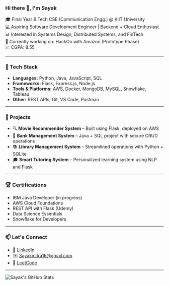 ### Hi there 👋, I'm Sayak

🎓 Final Year B.Tech CSE (Communication Engg.) @ KIIT University  
💻 Aspiring Software Development Engineer | Backend + Cloud Enthusiast  
📊 Interested in Systems Design, Distributed Systems, and FinTech  
🚀 Currently working on: HackOn with Amazon (Prototype Phase)  
📈 CGPA: 8.55

---

### 🔧 Tech Stack

- **Languages:** Python, Java, JavaScript, SQL  
- **Frameworks:** Flask, Express.js, Node.js  
- **Tools & Platforms:** AWS, Docker, MongoDB, MySQL, Snowflake, Tableau  
- **Other:** REST APIs, Git, VS Code, Postman  

---

### 💼 Projects

- 🔍 **Movie Recommender System** – Built using Flask, deployed on AWS  
- 🏦 **Bank Management System** – Java + SQL project with secure CRUD operations  
- 📚 **Library Management System** – Streamlined operations with Python + SQLite  
- 🎓 **Smart Tutoring System** – Personalized learning system using NLP and Flask

---

### 🏆 Certifications

- IBM Java Developer (in progress)  
- AWS Cloud Foundations  
- REST API with Flask (Udemy)  
- Data Science Essentials  
- Snowflake for Developers

---

### 📫 Let's Connect

- 💼 [LinkedIn](https://linkedin.com/in/sayak-mitra-majumder-a42a76200/) <!-- Replace with your actual LinkedIn -->
- ✉️ Sayakmitra16@gmail.com <!-- Replace with your actual email -->
- 🧠 [LeetCode](https://leetcode.com/u/ReversibleWizard/)  
---

![Sayak's GitHub Stats](https://github-readme-stats.vercel.app/api?username=ReversibleWizard&show_icons=true&theme=github_dark)
